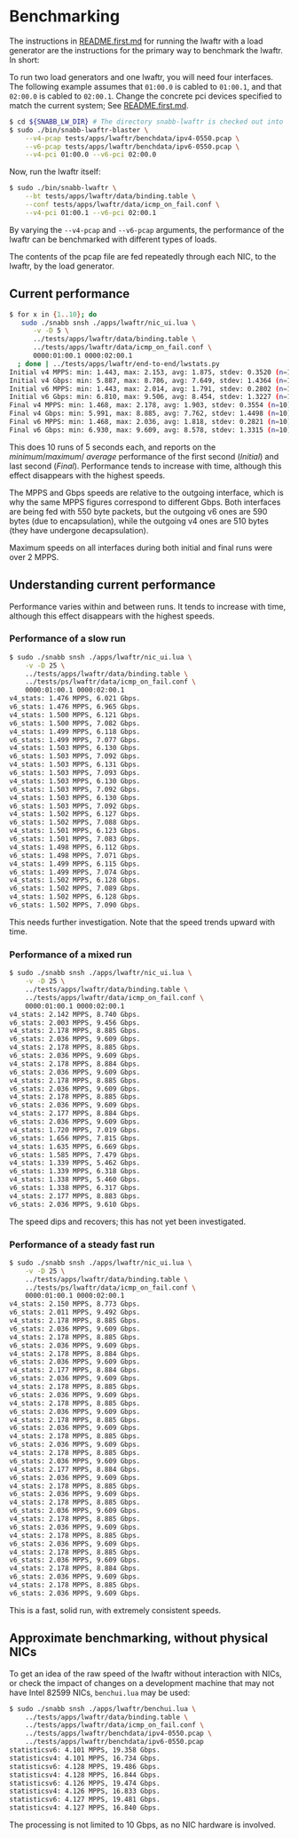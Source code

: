 # Benchmarking

The instructions in [README.first.md](README.first.md) for running the lwaftr with a load 
generator are the instructions for the primary way to benchmark the lwaftr. 
In short:

To run two load generators and one lwaftr, you will need four interfaces. The 
following example assumes that `01:00.0` is cabled to `01:00.1`, and that 
`02:00.0` is cabled to `02:00.1`. Change the concrete pci devices specified to 
match the current system; See [README.first.md](README.first.md).

```bash
$ cd ${SNABB_LW_DIR} # The directory snabb-lwaftr is checked out into
$ sudo ./bin/snabb-lwaftr-blaster \
    --v4-pcap tests/apps/lwaftr/benchdata/ipv4-0550.pcap \
    --v6-pcap tests/apps/lwaftr/benchdata/ipv6-0550.pcap \
    --v4-pci 01:00.0 --v6-pci 02:00.0
```

Now, run the lwaftr itself:
```bash
$ sudo ./bin/snabb-lwaftr \
    --bt tests/apps/lwaftr/data/binding.table \
    --conf tests/apps/lwaftr/data/icmp_on_fail.conf \
    --v4-pci 01:00.1 --v6-pci 02:00.1
```

By varying the `--v4-pcap` and `--v6-pcap` arguments, the performance of the 
lwaftr can be benchmarked with different types of loads.

The contents of the pcap file are fed repeatedly through each NIC, to the 
lwaftr, by the load generator.

## Current performance

```bash
$ for x in {1..10}; do 
   sudo ./snabb snsh ./apps/lwaftr/nic_ui.lua \
      -v -D 5 \
      ../tests/apps/lwaftr/data/binding.table \
      ../tests/apps/lwaftr/data/icmp_on_fail.conf \
      0000:01:00.1 0000:02:00.1
  ; done | ../tests/apps/lwaftr/end-to-end/lwstats.py 
Initial v4 MPPS: min: 1.443, max: 2.153, avg: 1.875, stdev: 0.3520 (n=10)
Initial v4 Gbps: min: 5.887, max: 8.786, avg: 7.649, stdev: 1.4364 (n=10)
Initial v6 MPPS: min: 1.443, max: 2.014, avg: 1.791, stdev: 0.2802 (n=10)
Initial v6 Gbps: min: 6.810, max: 9.506, avg: 8.454, stdev: 1.3227 (n=10)
Final v4 MPPS: min: 1.468, max: 2.178, avg: 1.903, stdev: 0.3554 (n=10)
Final v4 Gbps: min: 5.991, max: 8.885, avg: 7.762, stdev: 1.4498 (n=10)
Final v6 MPPS: min: 1.468, max: 2.036, avg: 1.818, stdev: 0.2821 (n=10)
Final v6 Gbps: min: 6.930, max: 9.609, avg: 8.578, stdev: 1.3315 (n=10)
```

This does 10 runs of 5 seconds each, and reports on the _minimum_/_maximum_/
_average_ performance of the first second (_Initial_) and last second (_Final_).
Performance tends to increase with time, although this effect disappears with 
the highest speeds.

The MPPS and Gbps speeds are relative to the outgoing interface, which is why 
the same MPPS figures correspond to different Gbps. Both interfaces are being 
fed with 550 byte packets, but the outgoing v6 ones are 590 bytes (due to 
encapsulation), while the outgoing v4 ones are 510 bytes (they have undergone 
decapsulation).

Maximum speeds on all interfaces during both initial and final runs were over 
2 MPPS.

## Understanding current performance

Performance varies within and between runs. It tends to increase with time,
although this effect disappears with the highest speeds.

### Performance of a slow run

```bash
$ sudo ./snabb snsh ./apps/lwaftr/nic_ui.lua \
    -v -D 25 \
    ../tests/apps/lwaftr/data/binding.table \
    ../tests/ps/lwaftr/data/icmp_on_fail.conf \
    0000:01:00.1 0000:02:00.1
v4_stats: 1.476 MPPS, 6.021 Gbps.
v6_stats: 1.476 MPPS, 6.965 Gbps.
v4_stats: 1.500 MPPS, 6.121 Gbps.
v6_stats: 1.500 MPPS, 7.082 Gbps.
v4_stats: 1.499 MPPS, 6.118 Gbps.
v6_stats: 1.499 MPPS, 7.077 Gbps.
v4_stats: 1.503 MPPS, 6.130 Gbps.
v6_stats: 1.503 MPPS, 7.092 Gbps.
v4_stats: 1.503 MPPS, 6.131 Gbps.
v6_stats: 1.503 MPPS, 7.093 Gbps.
v4_stats: 1.503 MPPS, 6.130 Gbps.
v6_stats: 1.503 MPPS, 7.092 Gbps.
v4_stats: 1.503 MPPS, 6.130 Gbps.
v6_stats: 1.503 MPPS, 7.092 Gbps.
v4_stats: 1.502 MPPS, 6.127 Gbps.
v6_stats: 1.502 MPPS, 7.088 Gbps.
v4_stats: 1.501 MPPS, 6.123 Gbps.
v6_stats: 1.501 MPPS, 7.083 Gbps.
v4_stats: 1.498 MPPS, 6.112 Gbps.
v6_stats: 1.498 MPPS, 7.071 Gbps.
v4_stats: 1.499 MPPS, 6.115 Gbps.
v6_stats: 1.499 MPPS, 7.074 Gbps.
v4_stats: 1.502 MPPS, 6.128 Gbps.
v6_stats: 1.502 MPPS, 7.089 Gbps.
v4_stats: 1.502 MPPS, 6.128 Gbps.
v6_stats: 1.502 MPPS, 7.090 Gbps.
```

This needs further investigation. Note that the speed trends upward with time.

### Performance of a mixed run

```bash
$ sudo ./snabb snsh ./apps/lwaftr/nic_ui.lua \
    -v -D 25 \
    ../tests/apps/lwaftr/data/binding.table \
    ../tests/apps/lwaftr/data/icmp_on_fail.conf \
    0000:01:00.1 0000:02:00.1
v4_stats: 2.142 MPPS, 8.740 Gbps.
v6_stats: 2.003 MPPS, 9.456 Gbps.
v4_stats: 2.178 MPPS, 8.885 Gbps.
v6_stats: 2.036 MPPS, 9.609 Gbps.
v4_stats: 2.178 MPPS, 8.885 Gbps.
v6_stats: 2.036 MPPS, 9.609 Gbps.
v4_stats: 2.178 MPPS, 8.884 Gbps.
v6_stats: 2.036 MPPS, 9.609 Gbps.
v4_stats: 2.178 MPPS, 8.885 Gbps.
v6_stats: 2.036 MPPS, 9.609 Gbps.
v4_stats: 2.178 MPPS, 8.885 Gbps.
v6_stats: 2.036 MPPS, 9.609 Gbps.
v4_stats: 2.177 MPPS, 8.884 Gbps.
v6_stats: 2.036 MPPS, 9.609 Gbps.
v4_stats: 1.720 MPPS, 7.019 Gbps.
v6_stats: 1.656 MPPS, 7.815 Gbps.
v4_stats: 1.635 MPPS, 6.669 Gbps.
v6_stats: 1.585 MPPS, 7.479 Gbps.
v4_stats: 1.339 MPPS, 5.462 Gbps.
v6_stats: 1.339 MPPS, 6.318 Gbps.
v4_stats: 1.338 MPPS, 5.460 Gbps.
v6_stats: 1.338 MPPS, 6.317 Gbps.
v4_stats: 2.177 MPPS, 8.883 Gbps.
v6_stats: 2.036 MPPS, 9.610 Gbps.
```

The speed dips and recovers; this has not yet been investigated.

### Performance of a steady fast run

```bash
$ sudo ./snabb snsh ./apps/lwaftr/nic_ui.lua \
    -v -D 25 \
    ../tests/apps/lwaftr/data/binding.table \
    ../tests/ps/lwaftr/data/icmp_on_fail.conf \
    0000:01:00.1 0000:02:00.1
v4_stats: 2.150 MPPS, 8.773 Gbps.
v6_stats: 2.011 MPPS, 9.492 Gbps.
v4_stats: 2.178 MPPS, 8.885 Gbps.
v6_stats: 2.036 MPPS, 9.609 Gbps.
v4_stats: 2.178 MPPS, 8.885 Gbps.
v6_stats: 2.036 MPPS, 9.609 Gbps.
v4_stats: 2.178 MPPS, 8.884 Gbps.
v6_stats: 2.036 MPPS, 9.609 Gbps.
v4_stats: 2.177 MPPS, 8.884 Gbps.
v6_stats: 2.036 MPPS, 9.609 Gbps.
v4_stats: 2.178 MPPS, 8.885 Gbps.
v6_stats: 2.036 MPPS, 9.609 Gbps.
v4_stats: 2.178 MPPS, 8.885 Gbps.
v6_stats: 2.036 MPPS, 9.609 Gbps.
v4_stats: 2.178 MPPS, 8.885 Gbps.
v6_stats: 2.036 MPPS, 9.609 Gbps.
v4_stats: 2.178 MPPS, 8.885 Gbps.
v6_stats: 2.036 MPPS, 9.609 Gbps.
v4_stats: 2.178 MPPS, 8.885 Gbps.
v6_stats: 2.036 MPPS, 9.609 Gbps.
v4_stats: 2.177 MPPS, 8.884 Gbps.
v6_stats: 2.036 MPPS, 9.609 Gbps.
v4_stats: 2.178 MPPS, 8.885 Gbps.
v6_stats: 2.036 MPPS, 9.609 Gbps.
v4_stats: 2.178 MPPS, 8.885 Gbps.
v6_stats: 2.036 MPPS, 9.609 Gbps.
v4_stats: 2.178 MPPS, 8.885 Gbps.
v6_stats: 2.036 MPPS, 9.609 Gbps.
v4_stats: 2.178 MPPS, 8.885 Gbps.
v6_stats: 2.036 MPPS, 9.609 Gbps.
v4_stats: 2.178 MPPS, 8.885 Gbps.
v6_stats: 2.036 MPPS, 9.609 Gbps.
v4_stats: 2.178 MPPS, 8.884 Gbps.
v6_stats: 2.036 MPPS, 9.609 Gbps.
v4_stats: 2.178 MPPS, 8.885 Gbps.
v6_stats: 2.036 MPPS, 9.609 Gbps.
```

This is a fast, solid run, with extremely consistent speeds.

## Approximate benchmarking, without physical NICs

To get an idea of the raw speed of the lwaftr without interaction with NICs, 
or check the impact of changes on a development machine that may not have 
Intel 82599 NICs, `benchui.lua` may be used:

```bash
$ sudo ./snabb snsh ./apps/lwaftr/benchui.lua \
    ../tests/apps/lwaftr/data/binding.table \
    ../tests/apps/lwaftr/data/icmp_on_fail.conf \
    ../tests/apps/lwaftr/benchdata/ipv4-0550.pcap \
    ../tests/apps/lwaftr/benchdata/ipv6-0550.pcap 
statisticsv6: 4.101 MPPS, 19.358 Gbps.
statisticsv4: 4.101 MPPS, 16.734 Gbps.
statisticsv6: 4.128 MPPS, 19.486 Gbps.
statisticsv4: 4.128 MPPS, 16.844 Gbps.
statisticsv6: 4.126 MPPS, 19.474 Gbps.
statisticsv4: 4.126 MPPS, 16.833 Gbps.
statisticsv6: 4.127 MPPS, 19.481 Gbps.
statisticsv4: 4.127 MPPS, 16.840 Gbps.
```

The processing is not limited to 10 Gbps, as no NIC hardware is involved.
